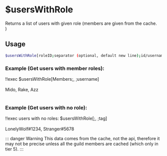 # $usersWithRole

Returns a list of users with given role (members are given from the cache.\
)

## Usage

```bash
$usersWithRole[roleID;separator (optional, default new line);id/username/tag/mention (optional, default tag)]
```

### Example (Get users with member roles):
<discord-messages>
          <discord-message :bot="false" role-color="#ffcc9a" author="Member">
        !!exec $usersWithRole[Members;, ;username]<br><br>
          </discord-message>
          <discord-message :bot="true" role-color="#0099ff" author="Custom Command" avatar="https://media.discordapp.net/avatars/725721249652670555/781224f90c3b841ba5b40678e032f74a.webp">
        Mido, Rake, Azz<br><br>
        </discord-message>
</discord-messages>

### Example (Get users with no role):
<discord-messages>
          <discord-message :bot="false" role-color="#ffcc9a" author="Member">
        !!exec users with no roles: $usersWithRole[;, ;tag]<br><br>
          </discord-message>
          <discord-message :bot="true" role-color="#0099ff" author="Custom Command" avatar="https://media.discordapp.net/avatars/725721249652670555/781224f90c3b841ba5b40678e032f74a.webp">
        LonelyWolf#1234, Stranger#5678
        </discord-message>
</discord-messages>


::: danger Warning
This data comes from the cache, not the api, therefore it may not be precise unless all the guild members are cached (which only in tier 5).
:::
